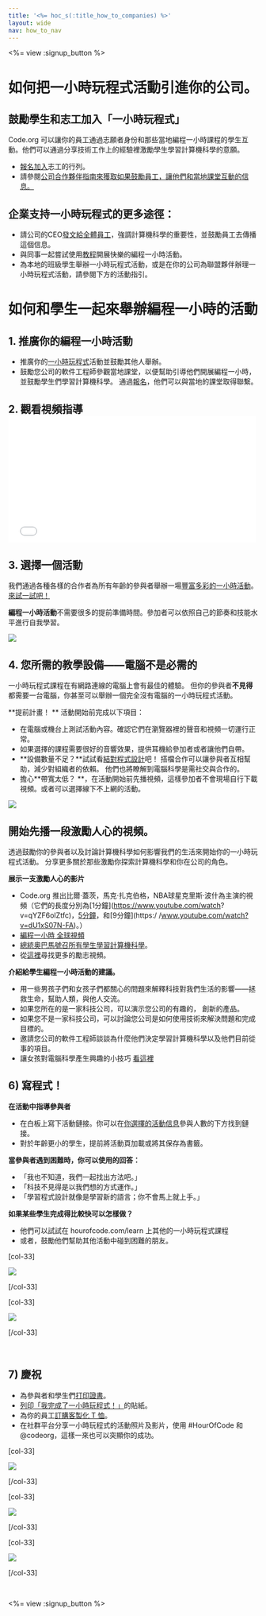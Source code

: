 ```yaml
---
title: '<%= hoc_s(:title_how_to_companies) %>'
layout: wide
nav: how_to_nav
---
```

<%= view :signup_button %>

# 如何把一小時玩程式活動引進你的公司。

## 鼓勵學生和志工加入「一小時玩程式」

Code.org 可以讓你的員工通過[](<%= resolve_url('https://code.org/volunteer') %>)志願者身份和那些當地編程一小時課程的學生互動。他們可以通過分享技術工作上的經驗裡激勵學生學習計算機科學的意願。

- [報名加入](<%= resolve_url('https://code.org/volunteer') %>)志工的行列。
- 請參閱[公​​司合作夥伴指南來獲取如果鼓勵員工，讓他們和當地課堂互動的信息。 ](<%= localized_file('/files/hoc-corporate-toolkit.pdf') %>)

## 企業支持一小時玩程式的更多途徑：

- 請公司的CEO[發文給全體員工](<%= resolve_url('/promote/resources#sample-emails') %>)，強調計算機科學的重要性，並鼓勵員工去傳播這個信息。 
- 與同事一起嘗試使用[教程](<%= resolve_url('/learn') %>)開展快樂的編程一小時活動。
- 為本地的班級學生舉辦一小時玩程式活動，或是在你的公司為聯盟夥伴辦理一小時玩程式活動，請參閱下方的活動指引。

# 如何和學生一起來舉辦編程一小時的活動

## 1. 推廣你的編程一小時活動

- 推廣你的[一小時玩程式](<%= resolve_url('/promote') %>)活動並鼓勵其他人舉辦。
- 鼓勵您公司的軟件工程師參觀當地課堂，以便幫助引導他們開展編程一小時，並鼓勵學生們學習計算機科學。 通過[報名](<%= resolve_url('https://code.org/volunteer/engineer') %>)，他們可以與當地的課堂取得聯繫。

## 2. 觀看視頻指導 <iframe width="500" height="255" src="//www.youtube.com/embed/SrnvvWDm73k" frameborder="0" allowfullscreen mark="crwd-mark"></iframe> 

## 3. 選擇一個活動

我們通過各種各樣的合作者為所有年齡的參與者舉辦一場[豐富多彩的一小時活動](<%= resolve_url('/learn') %>)。 [來試一試吧！](<%= resolve_url('/learn') %>)

**編程一小時活動**不需要很多的提前準備時間。參加者可以依照自己的節奏和技能水平進行自我學習。

[![](/images/fit-700/tutorials.png)](<%= resolve_url('/learn') %>)

## 4. 您所需的教學設備——電腦不是必需的

一小時玩程式課程在有網路連線的電腦上會有最佳的體驗。 但你的參與者**不見得**都需要一台電腦，你甚至可以舉辦一個完全沒有電腦的一小時玩程式活動。

**提前計畫！ ** 活動開始前完成以下項目：

- 在電腦或機台上測試活動內容。確認它們在瀏覽器裡的聲音和視頻一切運行正常。
- 如果選擇的課程需要很好的音響效果，提供耳機給參加者或者讓他們自帶。
- **設備數量不足？**試試看[結對程式設計](https://www.youtube.com/watch?v=vgkahOzFH2Q)吧！ 搭檔合作可以讓參與者互相幫助，減少對組織者的依賴。 他們也將瞭解到電腦科學是需社交與合作的。
- 擔心**帶寬太低？ **，在活動開始前先播視頻，這樣參加者不會現場自行下載視頻。或者可以選擇線下不上網的活動。

<img src="/images/fit-350/group_ipad.jpg" />

## 開始先播一段激勵人心的視頻。

透過鼓勵你的參與者以及討論計算機科學如何影響我們的生活來開始你的一小時玩程式活動。 分享更多關於那些激勵你探索計算機科學和你在公司的角色。

**展示一支激勵人心的影片**

- Code.org 推出比爾·蓋茨，馬克·扎克伯格，NBA球星克里斯·波什為主演的視頻（它們的長度分別為[1分鐘](https://www.youtube.com/watch? v=qYZF6oIZtfc)，[5分鐘](https://www.youtube.com/watch?v=nKIu9yen5nc)，和[9分鐘](https:/ /www.youtube.com/watch?v=dU1xS07N-FA)。）
- [編程一小時 全球視頻 ](https://www.youtube.com/watch?v=KsOIlDT145A)
- [總統奧巴馬號召所有學生學習計算機科學](https://www.youtube.com/watch?v=6XvmhE1J9PY)。
- 從[這裡](https://www.youtube.com/playlist?list=PLzdnOPI1iJNfpD8i4Sx7U0y2MccnrNZuP)尋找更多的勵志視頻。

**介紹給學生編程一小時活動的建議。**

- 用一些男孩子們和女孩子們都關心的問題來解釋科技對我們生活的影響——拯救生命，幫助人類，與他人交流。 
- 如果您所在的是一家科技公司，可以演示您公司的有趣的， 創新的產品。
- 如果您不是一家科技公司，可以討論您公司是如何使用技術來解決問題和完成目標的。
- 邀請您公司的軟件工程師談談為什麼他們決定學習計算機科學以及他們目前從事的項目。
- 讓女孩對電腦科學產生興趣的小技巧 [ 看這裡](<%= resolve_url('https://code.org/girls') %>)

## 6) 寫程式！

**在活動中指導參與者**

- 在白板上寫下活動鏈接。你可以在[你選擇的活動信息](<%= resolve_url('/learn') %>)參與人數的下方找到鏈接。
- 對於年齡更小的學生，提前將活動頁加載或將其保存為書籤。

**當參與者遇到困難時，你可以使用的回答：**

- 「我也不知道，我們一起找出方法吧。」
- 「科技不見得是以我們想的方式運作。」
- 「學習程式設計就像是學習新的語言；你不會馬上就上手。」

**如果某些學生完成得比較快可以怎樣做？**

- 他們可以試試在 hourofcode.com/learn 上其他的一小時玩程式課程
- 或者，鼓勵他們幫助其他活動中碰到困難的朋友。

[col-33]

![](/images/fit-250/highschoolgirls.jpeg)

[/col-33]

[col-33]

![](/images/fit-300/group_ar.jpg)

[/col-33]

<p style="clear:both">&nbsp;</p>

## 7) 慶祝

- 為參與者和學生們[打印證書](<%= resolve_url('https://code.org/certificates') %>)。
- [列印「我完成了一小時玩程式！」](<%= resolve_url('/promote/resources#stickers') %>)的貼紙。
- 為你的員工[訂購客製化 T 恤](http://blog.code.org/post/132608499493/hour-of-code-shirts-and-more)。
- 在社群平台分享一小時玩程式的活動照片及影片，使用 #HourOfCode 和 @codeorg，這樣一來也可以突顯你的成功。

[col-33]

![](/images/fit-250/celebrate2.jpeg)

[/col-33]

[col-33]

![](/images/fit-260/highlight-certificates.jpg)

[/col-33]

[col-33]

![](/images/fit-300/boy-certificate.jpg)

[/col-33]

<p style="clear:both">&nbsp;</p>

<%= view :signup_button %>
